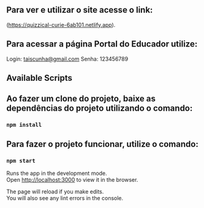 ## Para ver e utilizar o site acesse o link: 

(https://quizzical-curie-6ab101.netlify.app).

## Para acessar a página Portal do Educador utilize:

Login: taiscunha@gmail.com Senha: 123456789

## Available Scripts

## Ao fazer um clone do projeto, baixe as dependências do projeto utilizando o comando:

### `npm install`

## Para fazer o projeto funcionar, utilize o comando:

### `npm start`


Runs the app in the development mode.\
Open [http://localhost:3000](http://localhost:3000) to view it in the browser.

The page will reload if you make edits.\
You will also see any lint errors in the console.


